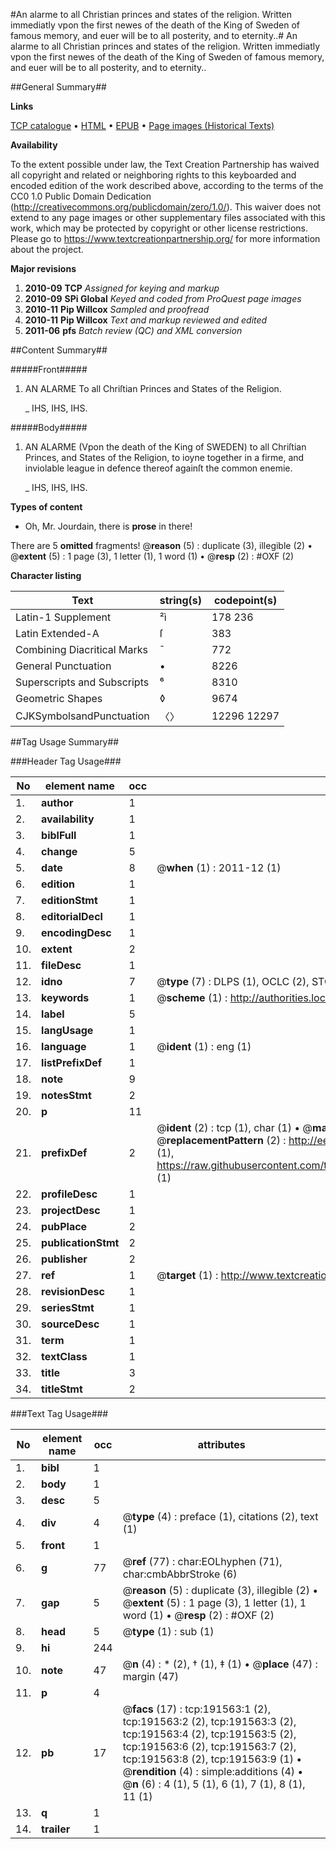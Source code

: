 #An alarme to all Christian princes and states of the religion. Written immediatly vpon the first newes of the death of the King of Sweden of famous memory, and euer will be to all posterity, and to eternity..#
An alarme to all Christian princes and states of the religion. Written immediatly vpon the first newes of the death of the King of Sweden of famous memory, and euer will be to all posterity, and to eternity..

##General Summary##

**Links**

[TCP catalogue](http://www.ota.ox.ac.uk/tcp/)  • 
[HTML](http://tei.it.ox.ac.uk/tcp/Texts-HTML/free/B07/B07711.html)  • 
[EPUB](http://tei.it.ox.ac.uk/tcp/Texts-EPUB/free/B07/B07711.epub) • 
[Page images (Historical Texts)](https://historicaltexts.jisc.ac.uk/eebo-166384446e)

**Availability**

To the extent possible under law, the Text Creation Partnership has waived all copyright and related or neighboring rights to this keyboarded and encoded edition of the work described above, according to the terms of the CC0 1.0 Public Domain Dedication (http://creativecommons.org/publicdomain/zero/1.0/). This waiver does not extend to any page images or other supplementary files associated with this work, which may be protected by copyright or other license restrictions. Please go to https://www.textcreationpartnership.org/ for more information about the project.

**Major revisions**

1. __2010-09__ __TCP__ *Assigned for keying and markup*
1. __2010-09__ __SPi Global__ *Keyed and coded from ProQuest page images*
1. __2010-11__ __Pip Willcox__ *Sampled and proofread*
1. __2010-11__ __Pip Willcox__ *Text and markup reviewed and edited*
1. __2011-06__ __pfs__ *Batch review (QC) and XML conversion*

##Content Summary##

#####Front#####

1. AN ALARME To all Chriſtian Princes and States of the Religion.

    _ IHS, IHS, IHS.

#####Body#####

1. AN ALARME (Vpon the death of the King of SWEDEN) to all Chriſtian Princes, and States of the Religion, to ioyne together in a firme, and inviolable league in defence thereof againſt the common enemie.

    _ IHS, IHS, IHS.

**Types of content**

  * Oh, Mr. Jourdain, there is **prose** in there!

There are 5 **omitted** fragments! 
 @__reason__ (5) : duplicate (3), illegible (2)  •  @__extent__ (5) : 1 page (3), 1 letter (1), 1 word (1)  •  @__resp__ (2) : #OXF (2)

**Character listing**


|Text|string(s)|codepoint(s)|
|---|---|---|
|Latin-1 Supplement|²ì|178 236|
|Latin Extended-A|ſ|383|
|Combining             Diacritical Marks|̄|772|
|General Punctuation|•|8226|
|Superscripts             and Subscripts|⁶|8310|
|Geometric Shapes|◊|9674|
|CJKSymbolsandPunctuation|〈〉|12296 12297|

##Tag Usage Summary##

###Header Tag Usage###

|No|element name|occ|attributes|
|---|---|---|---|
|1.|__author__|1||
|2.|__availability__|1||
|3.|__biblFull__|1||
|4.|__change__|5||
|5.|__date__|8| @__when__ (1) : 2011-12 (1)|
|6.|__edition__|1||
|7.|__editionStmt__|1||
|8.|__editorialDecl__|1||
|9.|__encodingDesc__|1||
|10.|__extent__|2||
|11.|__fileDesc__|1||
|12.|__idno__|7| @__type__ (7) : DLPS (1), OCLC (2), STC (2), EEBO-CITATION (1), VID (1)|
|13.|__keywords__|1| @__scheme__ (1) : http://authorities.loc.gov/ (1)|
|14.|__label__|5||
|15.|__langUsage__|1||
|16.|__language__|1| @__ident__ (1) : eng (1)|
|17.|__listPrefixDef__|1||
|18.|__note__|9||
|19.|__notesStmt__|2||
|20.|__p__|11||
|21.|__prefixDef__|2| @__ident__ (2) : tcp (1), char (1)  •  @__matchPattern__ (2) : ([0-9\-]+):([0-9IVX]+) (1), (.+) (1)  •  @__replacementPattern__ (2) : http://eebo.chadwyck.com/downloadtiff?vid=$1&page=$2 (1), https://raw.githubusercontent.com/textcreationpartnership/Texts/master/tcpchars.xml#$1 (1)|
|22.|__profileDesc__|1||
|23.|__projectDesc__|1||
|24.|__pubPlace__|2||
|25.|__publicationStmt__|2||
|26.|__publisher__|2||
|27.|__ref__|1| @__target__ (1) : http://www.textcreationpartnership.org/docs/. (1)|
|28.|__revisionDesc__|1||
|29.|__seriesStmt__|1||
|30.|__sourceDesc__|1||
|31.|__term__|1||
|32.|__textClass__|1||
|33.|__title__|3||
|34.|__titleStmt__|2||


###Text Tag Usage###

|No|element name|occ|attributes|
|---|---|---|---|
|1.|__bibl__|1||
|2.|__body__|1||
|3.|__desc__|5||
|4.|__div__|4| @__type__ (4) : preface (1), citations (2), text (1)|
|5.|__front__|1||
|6.|__g__|77| @__ref__ (77) : char:EOLhyphen (71), char:cmbAbbrStroke (6)|
|7.|__gap__|5| @__reason__ (5) : duplicate (3), illegible (2)  •  @__extent__ (5) : 1 page (3), 1 letter (1), 1 word (1)  •  @__resp__ (2) : #OXF (2)|
|8.|__head__|5| @__type__ (1) : sub (1)|
|9.|__hi__|244||
|10.|__note__|47| @__n__ (4) : * (2), † (1), ‡ (1)  •  @__place__ (47) : margin (47)|
|11.|__p__|4||
|12.|__pb__|17| @__facs__ (17) : tcp:191563:1 (2), tcp:191563:2 (2), tcp:191563:3 (2), tcp:191563:4 (2), tcp:191563:5 (2), tcp:191563:6 (2), tcp:191563:7 (2), tcp:191563:8 (2), tcp:191563:9 (1)  •  @__rendition__ (4) : simple:additions (4)  •  @__n__ (6) : 4 (1), 5 (1), 6 (1), 7 (1), 8 (1), 11 (1)|
|13.|__q__|1||
|14.|__trailer__|1||
